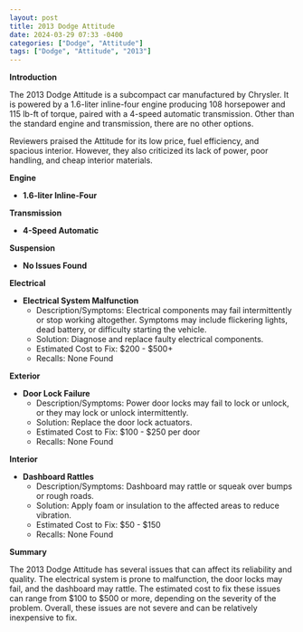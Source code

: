 ```yaml
---
layout: post
title: 2013 Dodge Attitude
date: 2024-03-29 07:33 -0400
categories: ["Dodge", "Attitude"]
tags: ["Dodge", "Attitude", "2013"]
---
```

**Introduction**

The 2013 Dodge Attitude is a subcompact car manufactured by Chrysler. It is powered by a 1.6-liter inline-four engine producing 108 horsepower and 115 lb-ft of torque, paired with a 4-speed automatic transmission. Other than the standard engine and transmission, there are no other options.

Reviewers praised the Attitude for its low price, fuel efficiency, and spacious interior. However, they also criticized its lack of power, poor handling, and cheap interior materials.

**Engine**

* **1.6-liter Inline-Four**

**Transmission**

* **4-Speed Automatic**

**Suspension**

* **No Issues Found**

**Electrical**

* **Electrical System Malfunction**
    * Description/Symptoms: Electrical components may fail intermittently or stop working altogether. Symptoms may include flickering lights, dead battery, or difficulty starting the vehicle.
    * Solution: Diagnose and replace faulty electrical components.
    * Estimated Cost to Fix: $200 - $500+
    * Recalls: None Found

**Exterior**

* **Door Lock Failure**
    * Description/Symptoms: Power door locks may fail to lock or unlock, or they may lock or unlock intermittently.
    * Solution: Replace the door lock actuators.
    * Estimated Cost to Fix: $100 - $250 per door
    * Recalls: None Found

**Interior**

* **Dashboard Rattles**
    * Description/Symptoms: Dashboard may rattle or squeak over bumps or rough roads.
    * Solution: Apply foam or insulation to the affected areas to reduce vibration.
    * Estimated Cost to Fix: $50 - $150
    * Recalls: None Found

**Summary**

The 2013 Dodge Attitude has several issues that can affect its reliability and quality. The electrical system is prone to malfunction, the door locks may fail, and the dashboard may rattle. The estimated cost to fix these issues can range from $100 to $500 or more, depending on the severity of the problem. Overall, these issues are not severe and can be relatively inexpensive to fix.
